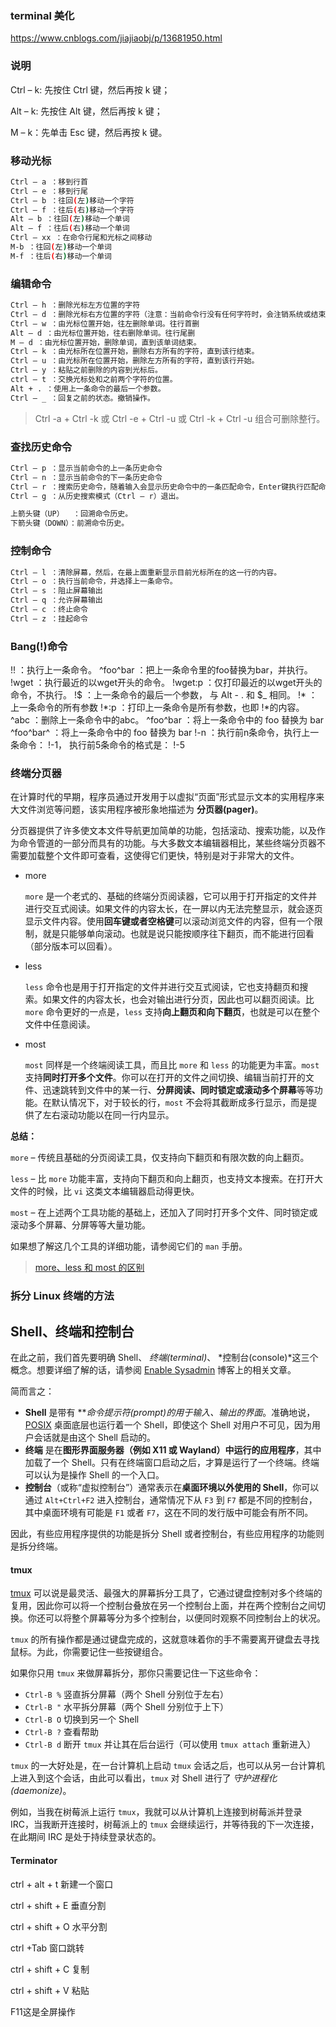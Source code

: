 ### terminal 美化
https://www.cnblogs.com/jiajiaobj/p/13681950.html



### 说明

Ctrl – k: 先按住 Ctrl 键，然后再按 k 键；

Alt – k: 先按住 Alt 键，然后再按 k 键；

M – k：先单击 Esc 键，然后再按 k 键。


### 移动光标

```bash
Ctrl – a ：移到行首
Ctrl – e ：移到行尾
Ctrl – b ：往回(左)移动一个字符
Ctrl – f ：往后(右)移动一个字符
Alt – b ：往回(左)移动一个单词
Alt – f ：往后(右)移动一个单词
Ctrl – xx ：在命令行尾和光标之间移动
M-b ：往回(左)移动一个单词
M-f ：往后(右)移动一个单词
```

### 编辑命令

```bash
Ctrl – h ：删除光标左方位置的字符
Ctrl – d ：删除光标右方位置的字符（注意：当前命令行没有任何字符时，会注销系统或结束终端）
Ctrl – w ：由光标位置开始，往左删除单词。往行首删
Alt – d ：由光标位置开始，往右删除单词。往行尾删
M – d ：由光标位置开始，删除单词，直到该单词结束。
Ctrl – k ：由光标所在位置开始，删除右方所有的字符，直到该行结束。
Ctrl – u ：由光标所在位置开始，删除左方所有的字符，直到该行开始。
Ctrl – y ：粘贴之前删除的内容到光标后。
ctrl – t ：交换光标处和之前两个字符的位置。
Alt + . ：使用上一条命令的最后一个参数。
Ctrl – _ ：回复之前的状态。撤销操作。
```
> Ctrl -a + Ctrl -k 或 Ctrl -e + Ctrl -u 或 Ctrl -k + Ctrl -u 组合可删除整行。


### 查找历史命令

```bash
Ctrl – p ：显示当前命令的上一条历史命令
Ctrl – n ：显示当前命令的下一条历史命令
Ctrl – r ：搜索历史命令，随着输入会显示历史命令中的一条匹配命令，Enter键执行匹配命令；ESC键在命令行显示而不执行匹配命令。
Ctrl – g ：从历史搜索模式（Ctrl – r）退出。

上箭头键（UP）  ：回溯命令历史。
下箭头键（DOWN）：前溯命令历史。
```


### 控制命令

```bash
Ctrl – l ：清除屏幕，然后，在最上面重新显示目前光标所在的这一行的内容。
Ctrl – o ：执行当前命令，并选择上一条命令。
Ctrl – s ：阻止屏幕输出
Ctrl – q ：允许屏幕输出
Ctrl – c ：终止命令
Ctrl – z ：挂起命令
```

### Bang(!)命令

!! ：执行上一条命令。
^foo^bar ：把上一条命令里的foo替换为bar，并执行。
!wget ：执行最近的以wget开头的命令。
!wget:p ：仅打印最近的以wget开头的命令，不执行。
!$ ：上一条命令的最后一个参数， 与 Alt - . 和 $_ 相同。
!* ：上一条命令的所有参数
!*:p ：打印上一条命令是所有参数，也即 !*的内容。
^abc ：删除上一条命令中的abc。
^foo^bar ：将上一条命令中的 foo 替换为 bar
^foo^bar^ ：将上一条命令中的 foo 替换为 bar
!-n ：执行前n条命令，执行上一条命令： !-1， 执行前5条命令的格式是： !-5


### 终端分页器

在计算时代的早期，程序员通过开发用于以虚拟“页面”形式显示文本的实用程序来大文件浏览等问题，该实用程序被形象地描述为 **分页器(pager)**。

分页器提供了许多使文本文件导航更加简单的功能，包括滚动、搜索功能，以及作为命令管道的一部分而具有的功能。与大多数文本编辑器相比，某些终端分页器不需要加载整个文件即可查看，这使得它们更快，特别是对于非常大的文件。

* more

  `more` 是一个老式的、基础的终端分页阅读器，它可以用于打开指定的文件并进行交互式阅读。如果文件的内容太长，在一屏以内无法完整显示，就会逐页显示文件内容。使用**回车键或者空格键**可以滚动浏览文件的内容，但有一个限制，就是只能够单向滚动。也就是说只能按顺序往下翻页，而不能进行回看（部分版本可以回看）。

* less

  `less` 命令也是用于打开指定的文件并进行交互式阅读，它也支持翻页和搜索。如果文件的内容太长，也会对输出进行分页，因此也可以翻页阅读。比 `more` 命令更好的一点是，`less` 支持**向上翻页和向下翻页**，也就是可以在整个文件中任意阅读。

* most

  `most` 同样是一个终端阅读工具，而且比 `more` 和 `less` 的功能更为丰富。`most` 支持**同时打开多个文件**。你可以在打开的文件之间切换、编辑当前打开的文件、迅速跳转到文件中的某一行、**分屏阅读、同时锁定或滚动多个屏幕**等等功能。在默认情况下，对于较长的行，`most` 不会将其截断成多行显示，而是提供了左右滚动功能以在同一行内显示。

**总结：**

`more` – 传统且基础的分页阅读工具，仅支持向下翻页和有限次数的向上翻页。

`less` – 比 `more` 功能丰富，支持向下翻页和向上翻页，也支持文本搜索。在打开大文件的时候，比 `vi` 这类文本编辑器启动得更快。

`most` – 在上述两个工具功能的基础上，还加入了同时打开多个文件、同时锁定或滚动多个屏幕、分屏等等大量功能。

如果想了解这几个工具的详细功能，请参阅它们的 `man` 手册。

> [more、less 和 most 的区别](https://linux.cn/article-10253-1.html)



### 拆分 Linux 终端的方法

## Shell、终端和控制台

在此之前，我们首先要明确 Shell、 *终端(terminal)*、 *控制台(console)*这三个概念。想要详细了解的话，请参阅 [Enable Sysadmin](https://link.zhihu.com/?target=https%3A//www.redhat.com/sysadmin/terminals-shells-consoles) 博客上的相关文章。

简而言之：

- **Shell** 是带有 ***命令提示符(prompt)*的用于输入、输出的界面**。准确地说，[POSIX](https://link.zhihu.com/?target=https%3A//opensource.com/article/19/7/what-posix-richard-stallman-explains) 桌面底层也运行着一个 Shell，即使这个 Shell 对用户不可见，因为用户会话就是由这个 Shell 启动的。
- **终端** 是在**图形界面服务器（例如 X11 或 Wayland）中运行的应用程序**，其中加载了一个 Shell。只有在终端窗口启动之后，才算是运行了一个终端。终端可以认为是操作 Shell 的一个入口。
- **控制台**（或称“虚拟控制台”）通常表示在**桌面环境以外使用的 Shell**，你可以通过 `Alt+Ctrl+F2` 进入控制台，通常情况下从 `F3` 到 `F7` 都是不同的控制台，其中桌面环境有可能是 `F1` 或者 `F7`，这在不同的发行版中可能会有所不同。

因此，有些应用程序提供的功能是拆分 Shell 或者控制台，有些应用程序的功能则是拆分终端。

#### tmux

[tmux](https://link.zhihu.com/?target=https%3A//github.com/tmux/tmux) 可以说是最灵活、最强大的屏幕拆分工具了，它通过键盘控制对多个终端的复用，因此你可以将一个控制台叠放在另一个控制台上面，并在两个控制台之间切换。你还可以将整个屏幕等分为多个控制台，以便同时观察不同控制台上的状况。

`tmux` 的所有操作都是通过键盘完成的，这就意味着你的手不需要离开键盘去寻找鼠标。为此，你需要记住一些按键组合。

如果你只用 `tmux` 来做屏幕拆分，那你只需要记住一下这些命令：

- `Ctrl-B %` 竖直拆分屏幕（两个 Shell 分别位于左右）
- `Ctrl-B "` 水平拆分屏幕（两个 Shell 分别位于上下）
- `Ctrl-B O` 切换到另一个 Shell
- `Ctrl-B ?` 查看帮助
- `Ctrl-B d` 断开 `tmux` 并让其在后台运行（可以使用 `tmux attach` 重新进入）

`tmux` 的一大好处是，在一台计算机上启动 `tmux` 会话之后，也可以从另一台计算机上进入到这个会话，由此可以看出，`tmux` 对 Shell 进行了 *守护进程化(daemonize)*。

例如，当我在树莓派上运行 `tmux`，我就可以从计算机上连接到树莓派并登录 IRC，当我断开连接时，树莓派上的 `tmux` 会继续运行，并等待我的下一次连接，在此期间 IRC 是处于持续登录状态的。

#### Terminator

ctrl + alt + t  新建一个窗口

ctrl + shift + E  垂直分割

ctrl + shift +  O  水平分割

ctrl +Tab    窗口跳转

ctrl + shift + C  复制

ctrl + shift + V  粘贴

F11这是全屏操作




